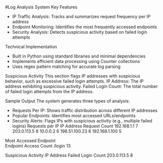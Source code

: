 #Log Analysis System
Key Features
- IP Traffic Analysis: Tracks and summarizes request frequency per IP address
- Endpoint Monitoring: Identifies the most frequently accessed endpoints
- Security Analysis: Detects suspicious activity based on failed login attempts

Technical Implementation
- Built in Python using standard libraries and minimal dependencies
- Implements efficient data processing using Counter collections
- Uses regex pattern matching for accurate log parsing

Suspicious Activity
This section flags IP addresses with suspicious behavior, such as excessive failed login attempts.
IP Address: The IP address exhibiting suspicious activity.
Failed Login Count: The total number of failed login attempts from the IP address.


Sample Output
The system generates three types of analysis:
- Requests Per IP: Shows traffic distribution across different IP addresses
- Popular Endpoints: Identifies most accessed URLs/endpoints
- Security Alerts: Flags IPs with suspicious activity (e.g., multiple failed logins)
Requests per IP	
IP Address	Request Count
192.168.1.1	7
203.0.113.5	8
10.0.0.2	6
198.51.100.23	8
192.168.1.100	5
	
Most Accessed Endpoint	
Endpoint	Access Count
/login	13
	
Suspicious Activity	
IP Address	Failed Login Count
203.0.113.5	8

